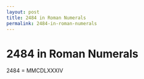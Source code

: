 ```yaml
---
layout: post
title: 2484 in Roman Numerals
permalink: 2484-in-roman-numerals
---
```


# 2484 in Roman Numerals

2484 = MMCDLXXXIV
